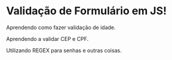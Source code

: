 # Validação de Formulário em JS!

Aprendendo como fazer validação de idade.

Aprendendo a validar CEP e CPF.

Utilizando REGEX para senhas e outras coisas.
